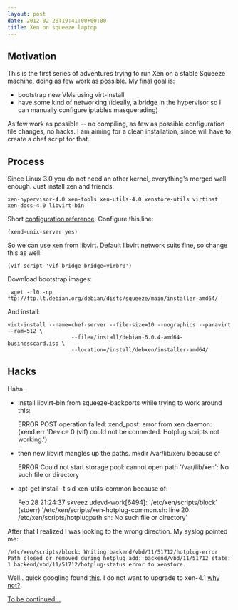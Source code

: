 ```yaml
---
layout: post
date: 2012-02-28T19:41:00+00:00
title: Xen on squeeze laptop
---
```


Motivation
----------

This is the first series of adventures trying to run Xen on a stable Squeeze
machine, doing as few work as possible. My final goal is:

* bootstrap new VMs using virt-install
* have some kind of networking (ideally, a bridge in the hypervisor so I
  can manually configure iptables masquerading)

As few work as possible -- no compiling, as few as possible configuration file
changes, no hacks. I am aiming for a clean installation, since will have to
create a chef script for that.

Process
-------

Since Linux 3.0 you do not need an other kernel, everything's merged well
enough. Just install xen and friends:

    xen-hypervisor-4.0 xen-tools xen-utils-4.0 xenstore-utils virtinst xen-docs-4.0 libvirt-bin

Short [configuration reference][config]. Configure this line:

    (xend-unix-server yes)

So we can use xen from libvirt. Default libvirt network suits fine, so change this as well:

    (vif-script 'vif-bridge bridge=virbr0')

Download bootstrap images:

     wget -rl0 -np ftp://ftp.lt.debian.org/debian/dists/squeeze/main/installer-amd64/

And install:

    virt-install --name=chef-server --file-size=10 --nographics --paravirt --ram=512 \
                        --file=/install/debian-6.0.4-amd64-businesscard.iso \
                        --location=/install/debxen/installer-amd64/

Hacks
-----

Haha.

* Install libvirt-bin from squeeze-backports while trying to work around this:
    
    ERROR    POST operation failed: xend_post: error from xen daemon: (xend.err 'Device 0 (vif) could not be connected. Hotplug scripts not working.')

* then new libvirt mangles up the paths. mkdir /var/lib/xen/ because of

    ERROR    Could not start storage pool: cannot open path '/var/lib/xen': No such file or directory

* apt-get install -t sid xen-utils-common because of:

    Feb 28 21:24:37 skveez udevd-work\[6494\]: '/etc/xen/scripts/block' (stderr) '/etc/xen/scripts/xen-hotplug-common.sh: line 20: /etc/xen/scripts/hotplugpath.sh: No such file or directory'

After that I realized I was looking to the wrong direction. My syslog pointed me:

    /etc/xen/scripts/block: Writing backend/vbd/11/51712/hotplug-error Path closed or removed during hotplug add: backend/vbd/11/51712 state: 1 backend/vbd/11/51712/hotplug-status error to xenstore.

Well.. quick googling found [this][2]. I do not want to upgrade to xen-4.1 [why not?][3].

[To be continued...][bugreport]

[config]: http://blog.penumbra.be/2010/02/xen-libvirt-debian-lenny/
[2]: http://lists.fedoraproject.org/pipermail/xen/2011-February/005369.html
[3]: http://lists.debian.org/debian-devel/2012/02/msg00159.html
[bugreport]: http://bugs.debian.org/cgi-bin/bugreport.cgi?bug=644573
